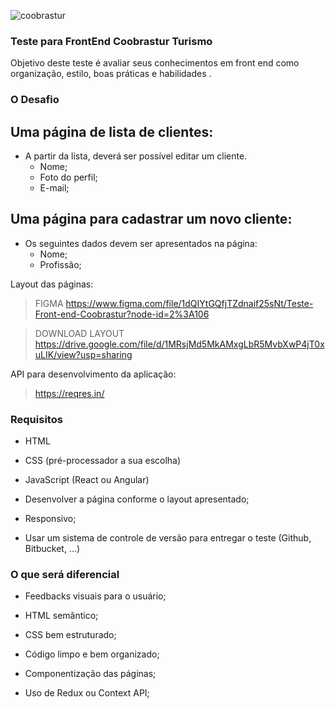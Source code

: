 ![coobrastur](https://user-images.githubusercontent.com/49209628/102014372-58a90e00-3d34-11eb-873f-cb931ef83473.png)


### Teste para FrontEnd Coobrastur Turismo

Objetivo deste teste é avaliar seus conhecimentos em front end como organização, estilo, boas práticas e habilidades .



### O Desafio
 
 
## Uma página de lista de clientes:
 
- A partir da lista, deverá ser possível editar um cliente.
	- Nome;
	- Foto do perfil;
	- E-mail;

## Uma página para cadastrar um novo cliente:

- Os seguintes dados devem ser apresentados na página:
	- Nome;
	- Profissão;
 
 
Layout das páginas:
> FIGMA https://www.figma.com/file/1dQIYtGQfjTZdnaif25sNt/Teste-Front-end-Coobrastur?node-id=2%3A106

> DOWNLOAD LAYOUT https://drive.google.com/file/d/1MRsjMd5MkAMxgLbR5MvbXwP4jT0xuLIK/view?usp=sharing

  
API para desenvolvimento da aplicação:
> https://reqres.in/

 
  

### Requisitos

  
* HTML

* CSS (pré-processador a sua escolha)

* JavaScript (React ou Angular)

* Desenvolver a página conforme o layout apresentado;

* Responsivo;

* Usar um sistema de controle de versão para entregar o teste (Github, Bitbucket, ...)



### O que será diferencial 

* Feedbacks visuais para o usuário;

* HTML semântico;

* CSS bem estruturado;

* Código limpo e bem organizado;

* Componentização das páginas;

* Uso de Redux ou Context API;
